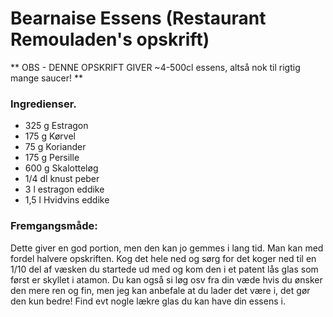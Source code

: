 # Bearnaise Essens (Restaurant Remouladen's opskrift)

** OBS - DENNE OPSKRIFT GIVER ~4-500cl essens, altså nok til rigtig mange saucer!  **

### Ingredienser.
- 325 g Estragon
- 175 g Kørvel
- 75 g Koriander
- 175 g Persille
- 600 g Skalotteløg
- 1/4 dl knust peber
- 3 l estragon eddike
- 1,5 l Hvidvins eddike


### Fremgangsmåde:
Dette giver en god portion, men den kan jo gemmes i lang tid. Man kan med fordel halvere opskriften. Kog det hele ned og sørg for det koger ned til en 1/10 del af væsken du startede ud med og kom den i et patent lås glas som først er skyllet i atamon. Du kan også si løg osv fra din væde hvis du ønsker den mere ren og fin, men jeg kan anbefale at du lader det være i, det gør den kun bedre! Find evt nogle lækre glas du kan have din essens i.
